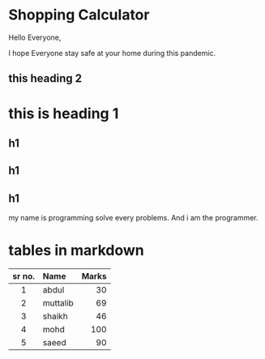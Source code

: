 # Shopping Calculator

Hello Everyone,

I hope Everyone stay safe at your home during this pandemic.

this heading 2
--

this is heading 1
=

h1
--
h1
----
h1
------

my name is programming solve every problems.
And i am the programmer.

# tables in markdown

sr no. | Name | Marks
|:----:|:--------|------:|
1 | abdul | 30
2 | muttalib | 69
3 | shaikh | 46
4 | mohd | 100
5 | saeed | 90
